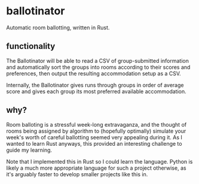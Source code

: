 # ballotinator
Automatic room ballotting, written in Rust. 

## functionality
The Ballotinator will be able to read a CSV of group-submitted information and automatically sort the groups into rooms according to their scores and preferences, then output the resulting accommodation setup as a CSV.

Internally, the Ballotinator gives runs through groups in order of average score and gives each group its most preferred available accommodation.

## why?
Room balloting is a stressful week-long extravaganza, and the thought of rooms being assigned by algorithm to (hopefully optimally) simulate your week's worth of careful ballotting seemed very appealing during it. As I wanted to learn Rust anyways, this provided an interesting challenge to guide my learning.

Note that I implemented this in Rust so I could learn the language. Python is likely a much more appropriate language for such a project otherwise, as it's arguably faster to develop smaller projects like this in.
